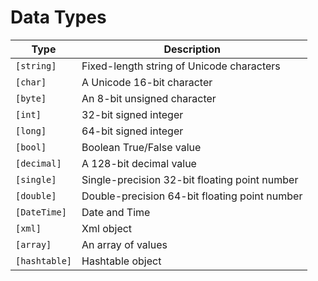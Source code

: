 # Data Types

Type | Description
-|-
`[string]` | Fixed-length string of Unicode characters
`[char]` | A Unicode 16-bit character
`[byte]` | An 8-bit unsigned character
`[int]` | 32-bit signed integer
`[long]` | 64-bit signed integer
`[bool]` | Boolean True/False value
`[decimal]` | A 128-bit decimal value
`[single]` | Single-precision 32-bit floating point number
`[double]` | Double-precision 64-bit floating point number
`[DateTime]` | Date and Time
`[xml]` | Xml object
`[array]` | An array of values
`[hashtable]` | Hashtable object